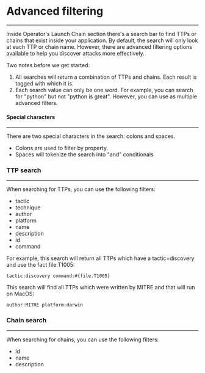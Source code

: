 # Advanced filtering

---

Inside Operator's Launch Chain section there's a search bar to find TTPs or chains that exist inside your
application. By default, the search will only look at each TTP or chain name. However, there are advanced
filtering options available to help you discover attacks more effectively.

Two notes before we get started:
1. All searches will return a combination of TTPs and chains. Each result is tagged with which it is.
2. Each search value can only be one word. For example, you can search for "python" but not "python is great". However, you can use as multiple advanced filters.

#### Special characters

---

There are two special characters in the search: colons and spaces. 

- Colons are used to filter by property.
- Spaces will tokenize the search into "and" conditionals

### TTP search

---

When searching for TTPs, you can use the following filters:
- tactic
- technique
- author
- platform
- name
- description
- id
- command

For example, this search will return all TTPs which have a tactic=discovery and use the fact file.T1005:
```
tactic:discovery command:#{file.T1005}
```
This search will find all TTPs which were written by MITRE and that will run on MacOS:
```
author:MITRE platform:darwin
```

### Chain search

---

When searching for chains, you can use the following filters:
- id
- name
- description
